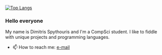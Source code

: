 [![Top Langs](https://github-readme-stats.vercel.app/api/top-langs/?username=dimspith&theme=github_dark&layout=compact)](https://github.com/anuraghazra/github-readme-stats)
### Hello everyone
My name is Dimitris Spythouris and I'm a CompSci student. I like to fiddle with unique projects and programming languages.
- 📫 How to reach me: <a href="mailto: info@dimspith.com">e-mail</a>

